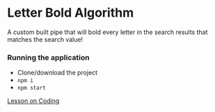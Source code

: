 # Letter Bold Algorithm
A custom built pipe that will bold every letter in the search results that matches the search value!

### Running the application
* Clone/download the project
* `npm i`
* `npm start`

[Lesson on Coding](https://www.youtube.com/watch?v=NWPRfQGHZ4Q)
